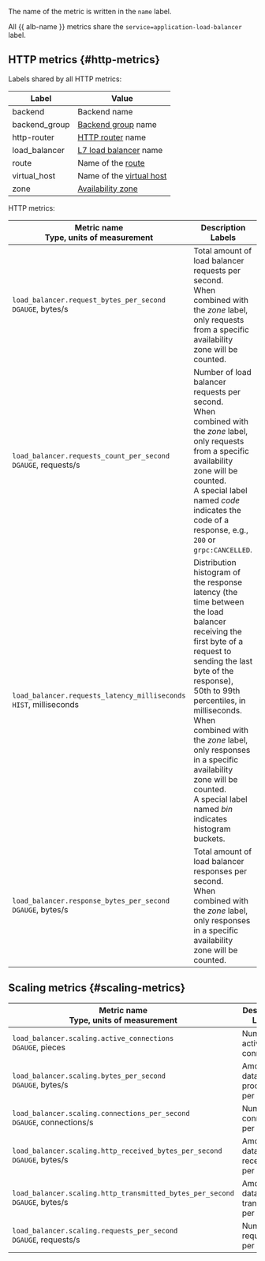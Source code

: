 The name of the metric is written in the `name` label.

All {{ alb-name }} metrics share the `service=application-load-balancer` label.

## HTTP metrics {#http-metrics}

Labels shared by all HTTP metrics:

| Label | Value |
| --- | --- |
| backend | Backend name |
| backend_group | [Backend group](../../../application-load-balancer/concepts/backend-group.md) name |
| http-router | [HTTP router](../../../application-load-balancer/concepts/http-router.md) name |
| load_balancer | [L7 load balancer](../../../application-load-balancer/concepts/application-load-balancer.md) name |
| route | Name of the [route](../../../application-load-balancer/concepts/http-router.md#routes) |
| virtual_host | Name of the [virtual host](../../../application-load-balancer/concepts/http-router.md#virtual-host) |
| zone | [Availability zone](../../../overview/concepts/geo-scope.md) |

HTTP metrics:

| Metric name<br>Type, units of measurement | Description<br>Labels |
| --- | --- |
| `load_balancer.request_bytes_per_second`<br>`DGAUGE`, bytes/s | Total amount of load balancer requests per second.<br>When combined with the *zone* label, only requests from a specific availability zone will be counted. |
| `load_balancer.requests_count_per_second`<br>`DGAUGE`, requests/s | Number of load balancer requests per second.<br>When combined with the *zone* label, only requests from a specific availability zone will be counted.<br>A special label named *code* indicates the code of a response, e.g., `200` or `grpc:CANCELLED`. |
| `load_balancer.requests_latency_milliseconds`<br>`HIST`, milliseconds | Distribution histogram of the response latency (the time between the load balancer receiving the first byte of a request to sending the last byte of the response), 50th to 99th percentiles, in milliseconds.<br>When combined with the *zone* label, only responses in a specific availability zone will be counted.<br>A special label named *bin* indicates histogram buckets. |
| `load_balancer.response_bytes_per_second`<br>`DGAUGE`, bytes/s | Total amount of load balancer responses per second.<br>When combined with the *zone* label, only responses in a specific availability zone will be counted. |

## Scaling metrics {#scaling-metrics}

| Metric name<br>Type, units of measurement | Description<br>Labels |
| --- | --- |
| `load_balancer.scaling.active_connections`<br>`DGAUGE`, pieces | Number of active connections |
| `load_balancer.scaling.bytes_per_second`<br>`DGAUGE`, bytes/s | Amount of data processed per second |
| `load_balancer.scaling.connections_per_second`<br>`DGAUGE`, connections/s | Number of connections per second |
| `load_balancer.scaling.http_received_bytes_per_second`<br>`DGAUGE`, bytes/s | Amount of data received per second |
| `load_balancer.scaling.http_transmitted_bytes_per_second`<br>`DGAUGE`, bytes/s | Amount of data transmitted per second |
| `load_balancer.scaling.requests_per_second`<br>`DGAUGE`, requests/s | Number of requests per second |